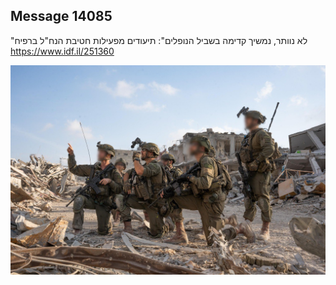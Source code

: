 ## Message 14085

"לא נוותר, נמשיך קדימה בשביל הנופלים":
תיעודים מפעילות חטיבת הנח"ל ברפיח
https://www.idf.il/251360

![Photo](14085/14085_photo.jpg)
